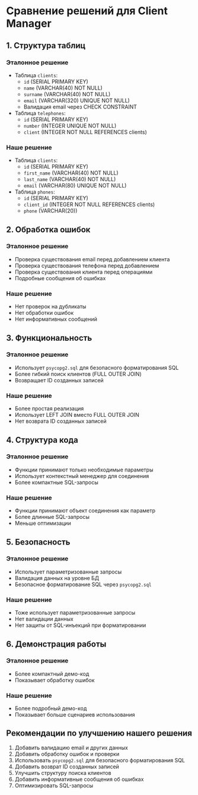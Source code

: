 # Сравнение решений для Client Manager

## 1. Структура таблиц

### Эталонное решение
- Таблица `clients`:
  - `id` (SERIAL PRIMARY KEY)
  - `name` (VARCHAR(40) NOT NULL)
  - `surname` (VARCHAR(40) NOT NULL)
  - `email` (VARCHAR(320) UNIQUE NOT NULL)
  - Валидация email через CHECK CONSTRAINT
- Таблица `telephones`:
  - `id` (SERIAL PRIMARY KEY)
  - `number` (INTEGER UNIQUE NOT NULL)
  - `client` (INTEGER NOT NULL REFERENCES clients)

### Наше решение
- Таблица `clients`:
  - `id` (SERIAL PRIMARY KEY)
  - `first_name` (VARCHAR(40) NOT NULL)
  - `last_name` (VARCHAR(40) NOT NULL)
  - `email` (VARCHAR(80) UNIQUE NOT NULL)
- Таблица `phones`:
  - `id` (SERIAL PRIMARY KEY)
  - `client_id` (INTEGER NOT NULL REFERENCES clients)
  - `phone` (VARCHAR(20))

## 2. Обработка ошибок

### Эталонное решение
- Проверка существования email перед добавлением клиента
- Проверка существования телефона перед добавлением
- Проверка существования клиента перед операциями
- Подробные сообщения об ошибках

### Наше решение
- Нет проверок на дубликаты
- Нет обработки ошибок
- Нет информативных сообщений

## 3. Функциональность

### Эталонное решение
- Использует `psycopg2.sql` для безопасного форматирования SQL
- Более гибкий поиск клиентов (FULL OUTER JOIN)
- Возвращает ID созданных записей

### Наше решение
- Более простая реализация
- Использует LEFT JOIN вместо FULL OUTER JOIN
- Нет возврата ID созданных записей

## 4. Структура кода

### Эталонное решение
- Функции принимают только необходимые параметры
- Использует контекстный менеджер для соединения
- Более компактные SQL-запросы

### Наше решение
- Функции принимают объект соединения как параметр
- Более длинные SQL-запросы
- Меньше оптимизации

## 5. Безопасность

### Эталонное решение
- Использует параметризованные запросы
- Валидация данных на уровне БД
- Безопасное форматирование SQL через `psycopg2.sql`

### Наше решение
- Тоже использует параметризованные запросы
- Нет валидации данных
- Нет защиты от SQL-инъекций при форматировании

## 6. Демонстрация работы

### Эталонное решение
- Более компактный демо-код
- Показывает обработку ошибок

### Наше решение
- Более подробный демо-код
- Показывает больше сценариев использования

## Рекомендации по улучшению нашего решения

1. Добавить валидацию email и других данных
2. Добавить обработку ошибок и проверки
3. Использовать `psycopg2.sql` для безопасного форматирования SQL
4. Добавить возврат ID созданных записей
5. Улучшить структуру поиска клиентов
6. Добавить информативные сообщения об ошибках
7. Оптимизировать SQL-запросы 